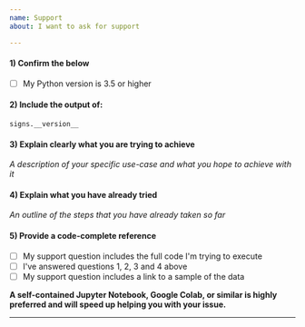 ```yaml
---
name: Support
about: I want to ask for support

---
```


#### 1) Confirm the below

- [ ] My Python version is 3.5 or higher

#### 2) Include the output of:

`signs.__version__`

#### 3) Explain clearly what you are trying to achieve

*A description of your specific use-case and what you hope to achieve with it*

#### 4) Explain what you have already tried

*An outline of the steps that you have already taken so far*

#### 5) Provide a code-complete reference

- [ ] My support question includes the full code I'm trying to execute
- [ ] I've answered questions 1, 2, 3 and 4 above
- [ ] My support question includes a link to a sample of the data

**A self-contained Jupyter Notebook, Google Colab, or similar is highly preferred and will speed up helping you with your issue.**

---
